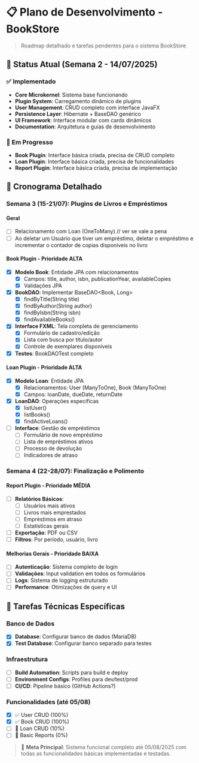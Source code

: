 # 📋 Plano de Desenvolvimento - BookStore

> Roadmap detalhado e tarefas pendentes para o sistema BookStore

## 🚀 Status Atual (Semana 2 - 14/07/2025)

### ✅ Implementado

- **Core Microkernel**: Sistema base funcionando
- **Plugin System**: Carregamento dinâmico de plugins
- **User Management**: CRUD completo com interface JavaFX
- **Persistence Layer**: Hibernate + BaseDAO genérico
- **UI Framework**: Interface modular com cards dinâmicos
- **Documentation**: Arquitetura e guias de desenvolvimento

### 🔄 Em Progresso

- **Book Plugin**: Interface básica criada, precisa de CRUD completo
- **Loan Plugin**: Interface básica criada, precisa de funcionalidades
- **Report Plugin**: Interface básica criada, precisa de implementação

## 📅 Cronograma Detalhado

### Semana 3 (15-21/07): Plugins de Livros e Empréstimos

#### Geral

- [ ] Relacionamento com Loan (OneToMany) // ver se vale a pena
- [ ] Ao deletar um Usuário que tiver um empréstimo, deletar o empréstimo e incrementar o contador de copias disponíveis no livro

#### Book Plugin - Prioridade ALTA

- [x] **Modelo Book**: Entidade JPA com relacionamentos
  - [x] Campos: title, author, isbn, publicationYear, availableCopies
  - [x] Validações JPA
- [x] **BookDAO**: Implementar BaseDAO<Book, Long>
  - [x] findByTitle(String title)
  - [x] findByAuthor(String author)
  - [x] findByIsbn(String isbn)
  - [x] findAvailableBooks()
- [x] **Interface FXML**: Tela completa de gerenciamento
  - [x] Formulário de cadastro/edição
  - [x] Lista com busca por título/autor
  - [x] Controle de exemplares disponíveis
- [x] **Testes**: BookDAOTest completo

#### Loan Plugin - Prioridade ALTA

- [x] **Modelo Loan**: Entidade JPA
  - [x] Relacionamentos: User (ManyToOne), Book (ManyToOne)
  - [x] Campos: loanDate, dueDate, returnDate
- [x] **LoanDAO**: Operações específicas
  - [x] listUser()
  - [x] listBooks()
  - [x] findActiveLoans()
- [ ] **Interface**: Gestão de empréstimos
  - [ ] Formulário de novo empréstimo
  - [ ] Lista de empréstimos ativos
  - [ ] Processo de devolução
  - [ ] Indicadores de atraso

### Semana 4 (22-28/07): Finalização e Polimento

#### Report Plugin - Prioridade MÉDIA

- [ ] **Relatórios Básicos**:
  - [ ] Usuários mais ativos
  - [ ] Livros mais emprestados
  - [ ] Empréstimos em atraso
  - [ ] Estatísticas gerais
- [ ] **Exportação**: PDF ou CSV
- [ ] **Filtros**: Por período, usuário, livro

#### Melhorias Gerais - Prioridade BAIXA

- [ ] **Autenticação**: Sistema completo de login
- [ ] **Validações**: Input validation em todos os formulários
- [ ] **Logs**: Sistema de logging estruturado
- [ ] **Performance**: Otimizações de query e UI

## 🔧 Tarefas Técnicas Específicas

### Banco de Dados

- [x] **Database**: Configurar banco de dados (MariaDB)
- [x] **Test Database**: Configurar banco separado para testes

### Infraestrutura

- [ ] **Build Automation**: Scripts para build e deploy
- [ ] **Environment Configs**: Profiles para dev/test/prod
- [ ] **CI/CD**: Pipeline básico (GitHub Actions?)

### Funcionalidades (até 05/08)

- [x] ✅ User CRUD (100%)
- [x] ✅ Book CRUD (100%)
- [ ] 🔄 Loan CRUD (10%)
- [ ] 🔄 Basic Reports (0%)

> 🎯 **Meta Principal**: Sistema funcional completo até 05/08/2025 com todas as funcionalidades básicas implementadas e testadas.
